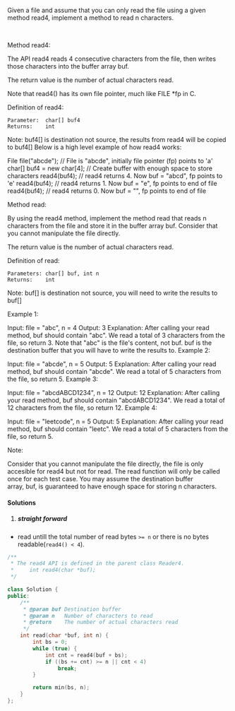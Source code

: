 Given a file and assume that you can only read the file using a given method read4, implement a method to read n characters.

 

Method read4:

The API read4 reads 4 consecutive characters from the file, then writes those characters into the buffer array buf.

The return value is the number of actual characters read.

Note that read4() has its own file pointer, much like FILE *fp in C.

Definition of read4:

    Parameter:  char[] buf4
    Returns:    int

Note: buf4[] is destination not source, the results from read4 will be copied to buf4[]
Below is a high level example of how read4 works:



File file("abcde"); // File is "abcde", initially file pointer (fp) points to 'a'
char[] buf4 = new char[4]; // Create buffer with enough space to store characters
read4(buf4); // read4 returns 4. Now buf = "abcd", fp points to 'e'
read4(buf4); // read4 returns 1. Now buf = "e", fp points to end of file
read4(buf4); // read4 returns 0. Now buf = "", fp points to end of file
 

Method read:

By using the read4 method, implement the method read that reads n characters from the file and store it in the buffer array buf. Consider that you cannot manipulate the file directly.

The return value is the number of actual characters read.

Definition of read:

    Parameters:	char[] buf, int n
    Returns:	int

Note: buf[] is destination not source, you will need to write the results to buf[]
 

Example 1:

Input: file = "abc", n = 4
Output: 3
Explanation: After calling your read method, buf should contain "abc". We read a total of 3 characters from the file, so return 3. Note that "abc" is the file's content, not buf. buf is the destination buffer that you will have to write the results to.
Example 2:

Input: file = "abcde", n = 5
Output: 5
Explanation: After calling your read method, buf should contain "abcde". We read a total of 5 characters from the file, so return 5.
Example 3:

Input: file = "abcdABCD1234", n = 12
Output: 12
Explanation: After calling your read method, buf should contain "abcdABCD1234". We read a total of 12 characters from the file, so return 12.
Example 4:

Input: file = "leetcode", n = 5
Output: 5
Explanation: After calling your read method, buf should contain "leetc". We read a total of 5 characters from the file, so return 5.
 

Note:

Consider that you cannot manipulate the file directly, the file is only accesible for read4 but not for read.
The read function will only be called once for each test case.
You may assume the destination buffer array, buf, is guaranteed to have enough space for storing n characters.

#### Solutions

1. ##### straight forward

- read untill the total number of read bytes `>= n` or there is no bytes readable(`read4() < 4`).

```cpp
/**
 * The read4 API is defined in the parent class Reader4.
 *     int read4(char *buf);
 */

class Solution {
public:
    /**
     * @param buf Destination buffer
     * @param n   Number of characters to read
     * @return    The number of actual characters read
     */
    int read(char *buf, int n) {
        int bs = 0;
        while (true) {
            int cnt = read4(buf + bs);
            if ((bs += cnt) >= n || cnt < 4)
                break;
        }

        return min(bs, n);
    }
};
```